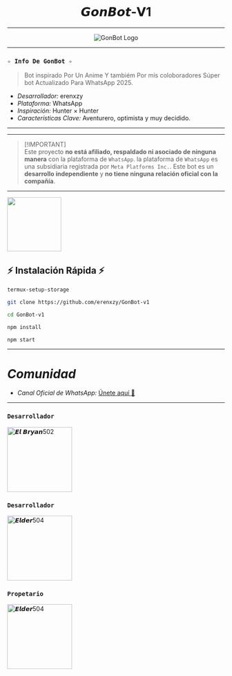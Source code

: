 <h1 align="center">𝙂𝙤𝙣𝘽𝙤𝙩-𝗩1</h1>

---

<p align="center">
  <img src="https://files.catbox.moe/y08dx2.jpg" alt="GonBot Logo">
</p>

---
### **`✧ Info De GonBot ✧`**
> Bot inspirado Por Un Anime Y tambiém Por mis coloboradores Súper bot Actualizado Para WhatsApp 2025.

*   *Desarrollador:* erenxzy
*   *Plataforma:* WhatsApp
*   *Inspiración:* Hunter × Hunter
*   *Características Clave:* Aventurero, optimista y muy decidido.

---


---

> [!IMPORTANT]\
> Este proyecto **no está afiliado, respaldado ni asociado de ninguna manera** con la plataforma de `WhatsApp`. la plataforma de `WhatsApp` es una subsidiaria registrada por `Meta Platforms Inc.`. Este bot es un **desarrollo independiente** y **no tiene ninguna relación oficial con la compañía**.

---

<a
href="https://www.mediafire.com/file/3hsvi3xkpq3a64o/termux_118.a"><img src="https://qu.ax/finc.jpg" height="125px"></a>

## ⚡ Instalación Rápida ⚡

```bash
termux-setup-storage
```

```bash
git clone https://github.com/erenxzy/GonBot-v1

```
```bash
cd GonBot-v1
```
```bash
npm install
```

```bash
npm start
```
---

# *Comunidad*

*   *Canal Oficial de WhatsApp:* [Únete aquí 👑](https://whatsapp.com/channel/0029VbBBn9R4NViep4KwCT3Z)

---



### **`Desarrollador`**
<a href="https://github.com/El-brayan502">
<img src="https://github.com/El-brayan502.png" " width="150" heith="150" alt="𝙀𝙡 𝘽𝙧𝙮𝙖𝙣502"/>  </a>

### **`Desarrollador`**
<a href="https://github.com/Elder504">
<img src="https://github.com/Elder504.png" " width="150" heith="150" alt="𝙀𝙡𝙙𝙚𝙧504"/>  </a>

### **`Propetario`**
<a href="https://github.com/Elder504">
<img src="https://github.com/Elder504.png" " width="150" heith="150" alt="𝙀𝙡𝙙𝙚𝙧504"/>  </a>